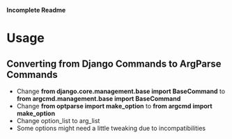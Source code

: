 **Incomplete Readme**

# Usage #

## Converting from Django Commands to ArgParse Commands ##

* Change **from django.core.management.base import BaseCommand** to **from argcmd.management.base import BaseCommand**
* Change **from optparse import make_option** to **from argcmd import make_option**
* Change option_list to arg_list
* Some options might need a little tweaking due to incompatibilities
